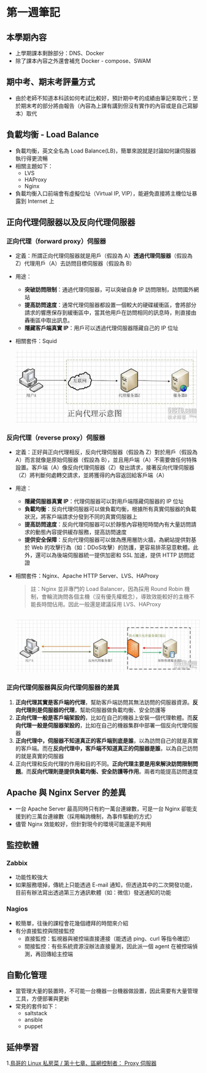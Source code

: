 # 第一週筆記
## 本學期內容
* 上學期課本剩餘部分：DNS、Docker
* 除了課本內容之外還會補充 Docker - compose、SWAM

## 期中考、期末考評量方式
* 由於老師不知道本科該如何考試比較好，預計期中考的成績由筆記來取代；至於期末考的部分將由報告（內容為上課有講到但沒有實作的內容或是自己寫腳本）取代

## 負載均衡 - Load Balance
* 負載均衡，英文全名為 Load Balance(LB)，簡單來說就是討論如何讓伺服器執行得更流暢
* 相關主題如下：
    * LVS
    * HAProxy
    * Nginx
* 負載均衡入口前端會有虛擬位址（Virtual IP, VIP），能避免直接將主機位址暴露到 Internet 上

## 正向代理伺服器以及反向代理伺服器
### 正向代理（forward proxy）伺服器
* 定義：所謂正向代理伺服器就是用戶（假設為 A）**透過代理伺服器**（假設為 Z）代理用戶（A）去訪問目標伺服器（假設為 B）
* 用途：
    * **突破訪問限制**：通過代理伺服器，可以突破自身 IP 訪問限制，訪問國外網站
    * **提高訪問速度**：通常代理伺服器都設置一個較大的硬碟緩衝區，會將部分請求的響應保存到緩衝區中，當其他用戶在訪問相同的訊息時，則直接由轟衝區中取出訊息。
    * **隱藏客戶端真實 IP**：用戶可以透過代理伺服器隱藏自己的 IP 位址
* 相關套件：Squid<br>

    <img src="Week1\forward_proxy.jpg" width="550px" /> 

### 反向代理（reverse proxy）伺服器
* 定義：正好與正向代理相反，反向代理伺服器（假設為 Z）對於用戶（假設為 A）而言就像是原始伺服器（假設為 B），並且用戶端（A）不需要做任何特殊設置。客戶端（A）像反向代理伺服器（Z）發出請求，接著反向代理伺服器（Z）將判斷何處轉交請求，並將獲得的內容返回給客戶端（A）
* 用途：
    * **隱藏伺服器真實 IP**：代理伺服器可以對用戶端隱藏伺服器的 IP 位址
    * **負載均衡**：反向代理伺服器可以做負載均衡，根據所有真實伺服器的負載狀況，將客戶端請求分發到不同的真實伺服器上
    * **提高訪問速度**：反向代理伺服器可以於靜態內容極短時間內有大量訪問請求的動態內容提供緩存服務，提高訪問速度
    * **提供安全保障**：反向代理伺服器可以做為應用層防火牆，為網站提供對基於 Web 的攻擊行為（如：DDoS攻擊）的防護，更容易排茶惡意軟體。此外，還可以為後端伺服器統一提供加密和 SSL 加速，提供 HTTP 訪問認證
* 相關套件：Nginx、Apache HTTP Server、LVS、HAProxy
    > 註：Nginx 並非專門的 Load Balancer，因為採用 Round Robin 機制，會輪流詢問各個主機（沒有優先權概念），導致效能較好的主機不能長時間佔用。因此一般還是建議採用 LVS、HAProxy
    <br>

    <img src="Week1\reverse_proxy.jpg" width="550px" /> 

### 正向代理伺服器與反向代理伺服器的差異
1. **正向代理其實是客戶端的代理**，幫助客戶端訪問其無法訪問的伺服器資源。**反向代理則是伺服器的代理**，幫助伺服器做負載均衡、安全防護等
2. **正向代理一般是客戶端架設的**，比如在自己的機器上安裝一個代理軟體。而**反向代理一般是伺服器架設的**，比如在自己的機器集群中部署一個反向代理伺服器
3. **正向代理中，伺服器不知道真正的客戶端到底是誰**，以為訪問自己的就是真實的客戶端。而在**反向代理中，客戶端不知道真正的伺服器是誰**，以為自己訪問的就是真實的伺服器
4. 正向代理和反向代理的作用和目的不同。**正向代理主要是用來解決訪問限制問題**。而**反向代理則是提供負載均衡、安全防護等作用**。兩者均能提高訪問速度

## Apache 與 Nginx Server 的差異
* 一台 Apache Server 最高同時只有約一萬台連線數，可是一台 Nginx 卻能支援到約三萬台連線數（採用輪詢機制，為事件驅動的方式）
* 儘管 Nginx 效能較好，但針對現今的環境可能還是不夠用

## 監控軟體
### Zabbix
* 功能性較強大
* 如果服務壞掉，傳統上只能透過 E-mail 通知，但透過其中的二次開發功能，目前有辦法寫出透過第三方通訊軟體（如：微信）發送通知的功能

### Nagios
* 較簡單，往後的課程會花幾個禮拜的時間來介紹
* 有分直接監控與間接監控
    * 直接監控：監視器與被控端直接連接（能透過 ping、curl 等指令確認）
    * 間接監控：有些系統資源沒辦法直接量測，因此派一個 agent 在被控端偵測，再回傳給主控端

## 自動化管理
* 當管理大量的裝置時，不可能一台機器一台機器做設置，因此需要有大量管理工具，方便部署與更新
* 常見的套件如下：
    * saltstack
    * ansible
    * puppet

## 延伸學習
1.[鳥哥的 Linux 私房菜 / 第十七章、區網控制者： Proxy 伺服器](http://linux.vbird.org/linux_server/0420squid.php)